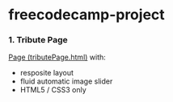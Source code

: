 ﻿# freecodecamp-project
### 1. Tribute Page

  [Page (tributePage.html)](./tributePage.html) with:
* resposite layout
* fluid automatic image slider
* HTML5 / CSS3 only 
  
  
